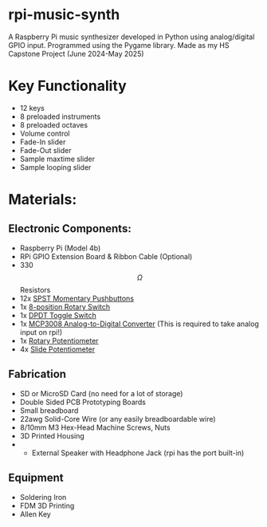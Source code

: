 # rpi-music-synth
A Raspberry Pi music synthesizer developed in Python using analog/digital GPIO input. Programmed using the Pygame library. Made as my HS Capstone Project (June 2024-May 2025)

# Key Functionality
- 12 keys
- 8 preloaded instruments
- 8 preloaded octaves
- Volume control
- Fade-In slider
- Fade-Out slider
- Sample maxtime slider
- Sample looping slider

# Materials:

## Electronic Components:
- Raspberry Pi (Model 4b)
- RPi GPIO Extension Board & Ribbon Cable (Optional)
- 330$$\Omega$$ Resistors
- 12x [SPST Momentary Pushbuttons](https://www.amazon.com/gp/product/B0752RMB7Q/ref=ox_sc_act_image_1?smid=A2O4FZXIRZDLHA&psc=1)
- 1x [8-position Rotary Switch](https://www.microcenter.com/product/503961/adafruit-industries-mini-8-way-sp8t-rotary-selector-switch)
- 1x [DPDT Toggle Switch](https://www.amazon.com/mxuteuk-Terminal-momentary-Miniature-Dashboard/dp/B07XHQ8WB4/ref=sr_1_1_sspa?crid=1773VVCD7SDNM&dib=eyJ2IjoiMSJ9.5Z_yWvlQfiTKf29To1uc0QIPQaWVbt-wvVpYmgMLAirgE7DWbOZxQLEFCPUIXwVQxRs64aOuSqRgqlS7u2fgF1vG2X3d-InTJce6sGhB5oIV8CR6ruXM-CouFz1W96Y1zLh_r-ulZ5LMdTtzt5BM3peDr2Tpir3OKhJcr02Mv08PnmBv0Co97xMSls0f3c7yBUa4SdS3XI5TrCGQMc996RPrrprBguMf82B0HWh_7B287bkTQBfhaYKenjxPG3--2pIadT1btp5s-Sy6y6dhzRHdsK6DYXzpz80DqEx0VBQ.FlkuBf6ml4ksVzmfxKNdycWG05C_ZgP-5Y1ni0xUUSs&dib_tag=se&keywords=DPDT%2Bmomentary%2Btoggle%2Bswitch%2Bsmall&qid=1724120175&s=automotive&sprefix=dpdt%2Bmomentary%2Btoggle%2Bswitch%2Bsmal%2Cautomotive%2C97&sr=1-1-spons&sp_csd=d2lkZ2V0TmFtZT1zcF9hdGY&th=1)
- 1x [MCP3008 Analog-to-Digital Converter](https://www.amazon.com/Bridgold-MCP3008-I-8-Channel-Converters-Interface/dp/B0C5774W5S/ref=sr_1_3_pp?dib=eyJ2IjoiMSJ9.l233e6wO95Dr2Efw5ALMwapiEDjEAGz7MbIF96Owz6KqvZ-xAz2_EXAONa9inPHxk7N68GQD_ogK-XgHf2fWSSH7s-lCzvSvdAFkJ1ZM5YadeEsz0K26R29tS4wqlB8uwcx_WvQ5K0b4p4B6dgAx6FmC3h-Rwp5EfdPD-yldbAbscsd0O-SVqhuyr5jkgVTMSoyHUJCry95k7adsFLYmKEqqtrYIlvGsEdBCbiXhfVE.ENTCglBKgeKIMuJor5lv3A5YeklPDd38JuN7ViWU3Pg&dib_tag=se&keywords=mcp3008+-+8-channel+10-bit+adc+with+spi+interface&qid=1757521384&sr=8-3) (This is required to take analog input on rpi!)
- 1x [Rotary Potentiometer](https://www.amazon.com/DGZZI-Potentiometer-Breadboard-Raspberry-3386MP-103/dp/B07ZYVS2W6/ref=sr_1_1_sspa?crid=W5QH3PKLVY26&dib=eyJ2IjoiMSJ9.hIoYTLYwhX42jpUQ-hv-c-ftjWzcYw_9SR0w16RrMg6SnRgooK6pN-C4G8kI0Fqy40etedxaerX7hg4OHSl_djABM4zkCDyOnpSU3UVP2Adl3ojgEzxbO-tCXWbBmpOW5_q0lZM86zIfLSHSM3cy7_8t9DxaHpMhTzzgGLFy-RJigTrg7ZdwDs5w86BeonX6VAVzhlevXDlxiqvPUjZ5kbMQjvnjERCDTUhYIJf1Od8.THdtucpndPN7q4d6xQsM0pzLDbNchZAhjp6CMQKq1Nc&dib_tag=se&keywords=raspberry+pi+potentiometer&qid=1723496022&sprefix=raspberry+pi+potentiomete%2Caps%2C92&sr=8-1-spons&sp_csd=d2lkZ2V0TmFtZT1zcF9hdGY&psc=1)
- 4x [Slide Potentiometer](https://www.amazon.com/uxcell-Variable-Resistors-Potentiometer-Potentiometers/dp/B07VY7V23Q?source=ps-sl-shoppingads-lpcontext&ref_=fplfs&psc=1&smid=A1THAZDOWP300U)

## Fabrication
- SD or MicroSD Card (no need for a lot of storage)
- Double Sided PCB Prototyping Boards
- Small breadboard
- 22awg Solid-Core Wire (or any easily breadboardable wire)
- 8/10mm M3 Hex-Head Machine Screws, Nuts
- 3D Printed Housing
- - External Speaker with Headphone Jack (rpi has the port built-in)
 
## Equipment
- Soldering Iron
- FDM 3D Printing
- Allen Key
